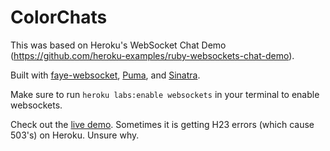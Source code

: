 # ColorChats

This was based on Heroku's WebSocket Chat Demo (https://github.com/heroku-examples/ruby-websockets-chat-demo).

Built with [faye-websocket](https://github.com/faye/faye-websocket-ruby), [Puma](https://github.com/puma/puma), and [Sinatra](https://github.com/sinatra/sinatra).

Make sure to run `heroku labs:enable websockets` in your terminal to enable websockets.

Check out the [live demo](http://colorchats.herokuapp.com/). Sometimes it is getting H23 errors (which cause 503's) on Heroku. Unsure why.